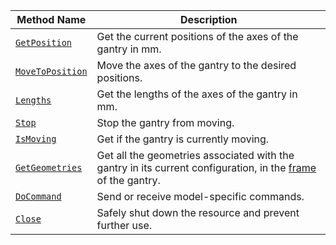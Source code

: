 <!-- prettier-ignore -->
Method Name | Description
----------- | -----------
[`GetPosition`](/build/configure/components/gantry/#getposition) | Get the current positions of the axes of the gantry in mm.
[`MoveToPosition`](/build/configure/components/gantry/#movetoposition) | Move the axes of the gantry to the desired positions.
[`Lengths`](/build/configure/components/gantry/#lengths) | Get the lengths of the axes of the gantry in mm.
[`Stop`](/build/configure/components/gantry/#stop) | Stop the gantry from moving.
[`IsMoving`](/build/configure/components/gantry/#ismoving) | Get if the gantry is currently moving.
[`GetGeometries`](/build/configure/components/gantry/#getgeometries) | Get all the geometries associated with the gantry in its current configuration, in the [frame](/build/configure/services/frame-system/) of the gantry.
[`DoCommand`](/build/configure/components/gantry/#docommand) | Send or receive model-specific commands.
[`Close`](/build/configure/components/gantry/#close) | Safely shut down the resource and prevent further use.
